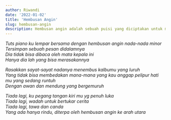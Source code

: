 ```yaml
---
author: Riwandi
date: '2022-01-02'
title: 'Hembusan Angin'
slug: hembusan-angin
description: Hembusan angin adalah sebuah puisi yang diciptakan untuk mengingat kenangan yang masih tersimpan dengan rapih
---
```


<i>Tuts piano ku lempar bersama dengan hembusan angin nada-nada minor</i><br>
<i>Tersimpan sebuah pesan didalamnya</i><br>
<i>Dia tidak bisa dibaca oleh mata kepala ini</i><br>
<i>Hanya dia lah yang bisa merasakannya</i><br>


<i>Rasakkan sayat-sayat nadanya menembus kalbumu yang luruh</i><br>
<i>Yang tidak bisa membedakan mana-mana yang kau anggap pelipur hati mu yang sedang runtuh</i><br>
<i>Dengan awan dan mendung yang bergemuruh</i><br>

<i>Tiada lagi, ku pegang tangan kiri mu yg penuh luka</i><br>
<i>Tiada lagi, wadah untuk bertukar cerita</i><br>
<i>Tiada lagi, tawa dan canda</i><br>
<i>Yang ada hanya rindu, diterpa oleh hembusan angin ke arah utara</i>